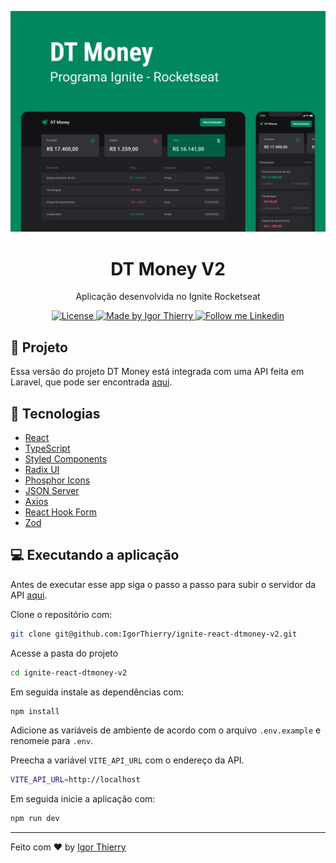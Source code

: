 <p align="center">
  <img src=".github/cover.png" alt="Página inicial">
</p>

<h1 align="center">
  DT Money V2
</h1>

<p align="center">Aplicação desenvolvida no Ignite Rocketseat</p>

<p align="center">
  <a href="#">
    <img alt="License" src="https://img.shields.io/badge/license-MIT-2ecc71">
  </a>

  <a href="https://github.com/IgorThierry">
    <img alt="Made by Igor Thierry" src="https://img.shields.io/badge/Made%20by-Igor%20Thierry-2ecc71">
  </a>

  <a href="https://www.linkedin.com/in/igorthierry/">
    <img alt="Follow me Linkedin" src="https://img.shields.io/badge/Follow%20up-igorthierry-2ecc71?style=social&logo=linkedin">
  </a>
</p>

## 🚀 Projeto

Essa versão do projeto DT Money está integrada com uma API feita em Laravel, que pode ser encontrada [aqui](https://github.com/IgorThierry/dt-money-api-laravel).

## 🔧 Tecnologias

- [React](https://reactjs.org/)
- [TypeScript](https://www.typescriptlang.org/)
- [Styled Components](https://styled-components.com/)
- [Radix UI](https://github.com/radix-ui/primitives)
- [Phosphor Icons](https://github.com/phosphor-icons/react)
- [JSON Server](https://github.com/typicode/json-server)
- [Axios](https://github.com/axios/axios)
- [React Hook Form](https://github.com/react-hook-form/react-hook-form)
- [Zod](https://github.com/colinhacks/zod)

## 💻 Executando a aplicação

Antes de executar esse app siga o passo a passo para subir o servidor da API [aqui](https://github.com/IgorThierry/dt-money-api-laravel).

Clone o repositório com:

```bash
git clone git@github.com:IgorThierry/ignite-react-dtmoney-v2.git
```

Acesse a pasta do projeto

```bash
cd ignite-react-dtmoney-v2
```

Em seguida instale as dependências com:

```bash
npm install
```

Adicione as variáveis de ambiente de acordo com o arquivo `.env.example` e renomeie para `.env`.

Preecha a variável `VITE_API_URL` com o endereço da API.

```bash
VITE_API_URL=http://localhost
```

Em seguida inicie a aplicação com:

```bash
npm run dev
```

---

Feito com ♥ by [Igor Thierry](https://www.linkedin.com/in/igorthierry/)
